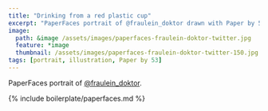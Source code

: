 ```yaml
---
title: "Drinking from a red plastic cup"
excerpt: "PaperFaces portrait of @fraulein_doktor drawn with Paper by 53 on an iPad."
image: 
  path: &image /assets/images/paperfaces-fraulein-doktor-twitter.jpg 
  feature: *image
  thumbnail: /assets/images/paperfaces-fraulein-doktor-twitter-150.jpg
tags: [portrait, illustration, Paper by 53]
---
```


PaperFaces portrait of [@fraulein_doktor](https://twitter.com/fraulein_doktor).

{% include boilerplate/paperfaces.md %}
